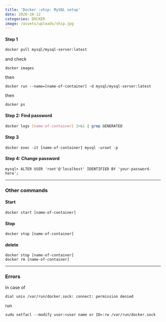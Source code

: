 ```yaml
---
title: 'Docker :ship: MySQL setup'
date: 2020-10-12
categories: DOCKER
image: /assets/uploads/ship.jpg
---
```


#### Step 1

```bash
docker pull mysql/mysql-server:latest
```
and check 

```
docker images
```

then

```
docker run --name=[name-of-container] -d mysql/mysql-server:latest
```

then

```
docker ps
```

#### Step 2: Find password

```bash
docker logs [name-of-container] 2>&1 | grep GENERATED
```

#### Step 3

```
docker exec -it [name-of-container] mysql -uroot -p
```

#### Step 4: Change password

```
mysql> ALTER USER 'root'@'localhost' IDENTIFIED BY 'your-password-here';
```

---

### Other commands

#### Start

```
docker start [name-of-container]
```

#### Stop

```
docker stop [name-of-container]
```

#### delete

```
docker stop [name-of-container]
docker rm [name-of-container]
```

---

### Errors

In case of 

```
dial unix /var/run/docker.sock: connect: permission denied
```

run

```
sudo setfacl --modify user:<user name or ID>:rw /var/run/docker.sock
```